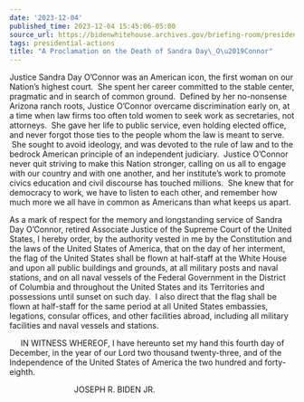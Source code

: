 ```yaml
---
date: '2023-12-04'
published_time: 2023-12-04 15:45:06-05:00
source_url: https://bidenwhitehouse.archives.gov/briefing-room/presidential-actions/2023/12/04/a-proclamation-on-the-death-of-sandra-day-oconnor/
tags: presidential-actions
title: "A Proclamation on the Death of Sandra Day\_O\u2019Connor"
---
```

 
Justice Sandra Day O’Connor was an American icon, the first woman on our
Nation’s highest court.  She spent her career committed to the stable
center, pragmatic and in search of common ground.  Defined by her
no-nonsense Arizona ranch roots, Justice O’Connor overcame
discrimination early on, at a time when law firms too often told women
to seek work as secretaries, not attorneys.  She gave her life to public
service, even holding elected office, and never forgot those ties to the
people whom the law is meant to serve.  She sought to avoid ideology,
and was devoted to the rule of law and to the bedrock American principle
of an independent judiciary.  Justice O’Connor never quit striving to
make this Nation stronger, calling on us all to engage with our country
and with one another, and her institute’s work to promote civics
education and civil discourse has touched millions.  She knew that for
democracy to work, we have to listen to each other, and remember how
much more we all have in common as Americans than what keeps us apart.

As a mark of respect for the memory and longstanding service of Sandra
Day O’Connor, retired Associate Justice of the Supreme Court of the
United States, I hereby order, by the authority vested in me by the
Constitution and the laws of the United States of America, that on the
day of her interment, the flag of the United States shall be flown at
half‑staff at the White House and upon all public buildings and grounds,
at all military posts and naval stations, and on all naval vessels
of the Federal Government in the District of Columbia and throughout the
United States and its Territories and possessions until sunset on such
day.  I also direct that the flag shall be flown at half-staff for the
same period at all United States embassies, legations, consular offices,
and other facilities abroad, including all military facilities and naval
vessels and stations.

     IN WITNESS WHEREOF, I have hereunto set my hand this fourth day of
December, in the year of our Lord two thousand twenty-three, and of the
Independence of the United States of America the two hundred and
forty-eighth.

                             JOSEPH R. BIDEN JR.
